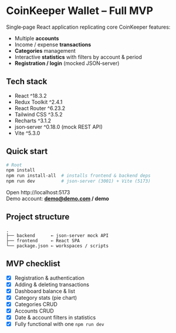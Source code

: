 # CoinKeeper Wallet – Full MVP

Single‑page React application replicating core CoinKeeper features:
* Multiple **accounts**
* Income / expense **transactions**
* **Categories** management
* Interactive **statistics** with filters by account & period
* **Registration / login** (mocked JSON‑server)

## Tech stack
* React ^18.3.2
* Redux Toolkit ^2.4.1
* React Router ^6.23.2
* Tailwind CSS ^3.5.2
* Recharts ^3.1.2
* json‑server ^0.18.0 (mock REST API)
* Vite ^5.3.0

## Quick start
```bash
# Root
npm install
npm run install-all  # installs frontend & backend deps
npm run dev          # json-server (3001) + Vite (5173)
```

Open http://localhost:5173  
Demo account: **demo@demo.com / demo**

## Project structure
```
.
├── backend      ← json-server mock API
├── frontend     ← React SPA
└── package.json ← workspaces / scripts
```

## MVP checklist
- [x] Registration & authentication
- [x] Adding & deleting transactions
- [x] Dashboard balance & list
- [x] Category stats (pie chart)
- [x] Categories CRUD
- [x] Accounts CRUD
- [x] Date & account filters in statistics
- [x] Fully functional with one `npm run dev`
